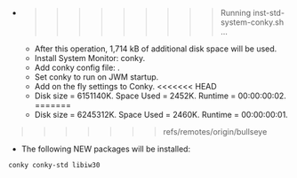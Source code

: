 * >>>>>>>>> Running inst-std-system-conky.sh ...
  * After this operation, 1,714 kB of additional disk space will be used.
  * Install System Monitor: conky.
  * Add conky config file: .
  * Set conky to run on JWM startup.
  * Add on the fly settings to Conky.
<<<<<<< HEAD
  * Disk size = 6151140K. Space Used = 2452K. Runtime = 00:00:00:02.
=======
  * Disk size = 6245312K. Space Used = 2460K. Runtime = 00:00:00:01.
>>>>>>> refs/remotes/origin/bullseye
  * The following NEW packages will be installed:
  ```bash
conky conky-std libiw30
  ```
